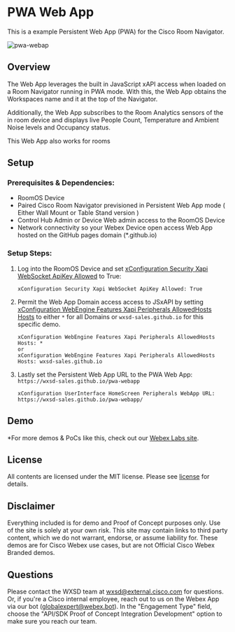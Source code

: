 # PWA Web App

This is a example Persistent Web App (PWA) for the Cisco Room Navigator.

![pwa-webap](https://github.com/wxsd-sales/pwa-webapp/assets/21026209/7c9da1d2-eaf0-4746-b980-7fcc402d9bf5)


## Overview

The Web App leverages the built in JavaScript xAPI access when loaded on a Room Navigator running in PWA mode. With this, the Web App obtains the Workspaces name and it at the top of the Navigator. 

Additionally, the Web App subscribes to the Room Analytics sensors of the in room device and displays live People Count, Temperature and Ambient Noise levels and Occupancy status.

This Web App also works for rooms 


## Setup

### Prerequisites & Dependencies: 

- RoomOS Device
- Paired Cisco Room Navigator previsioned in Persistent Web App mode ( Either Wall Mount or Table Stand version )
- Control Hub Admin or Device Web admin access to the RoomOS Device
- Network connectivity so your Webex Device open access Web App hosted on the GitHub pages domain (*.github.io)

### Setup Steps:

1. Log into the RoomOS Device and set [xConfiguration Security Xapi WebSocket ApiKey Allowed](https://roomos.cisco.com/xapi/Configuration.Security.Xapi.WebSocket.ApiKey.Allowed/) to True:
    ```
    xConfiguration Security Xapi WebSocket ApiKey Allowed: True
    ```
2. Permit the Web App Domain access access to JSxAPI by setting [xConfiguration WebEngine Features Xapi Peripherals AllowedHosts Hosts](https://roomos.cisco.com/xapi/Configuration.WebEngine.Features.Xapi.Peripherals.AllowedHosts.Hosts/) to either ``*`` for all Domains or ``wxsd-sales.github.io`` for this specific demo.

    ```
    xConfiguration WebEngine Features Xapi Peripherals AllowedHosts Hosts: *
    or
    xConfiguration WebEngine Features Xapi Peripherals AllowedHosts Hosts: wxsd-sales.github.io
    ```

3. Lastly set the Persistent Web App URL to the PWA Web App: ``https://wxsd-sales.github.io/pwa-webapp``
    ```
    xConfiguration UserInterface HomeScreen Peripherals WebApp URL: https://wxsd-sales.github.io/pwa-webapp/
    ```
    
## Demo

*For more demos & PoCs like this, check out our [Webex Labs site](https://collabtoolbox.cisco.com/webex-labs).

## License

All contents are licensed under the MIT license. Please see [license](LICENSE) for details.


## Disclaimer

Everything included is for demo and Proof of Concept purposes only. Use of the site is solely at your own risk. This site may contain links to third party content, which we do not warrant, endorse, or assume liability for. These demos are for Cisco Webex use cases, but are not Official Cisco Webex Branded demos.


## Questions
Please contact the WXSD team at [wxsd@external.cisco.com](mailto:wxsd@external.cisco.com?subject=pwa-webapp) for questions. Or, if you're a Cisco internal employee, reach out to us on the Webex App via our bot (globalexpert@webex.bot). In the "Engagement Type" field, choose the "API/SDK Proof of Concept Integration Development" option to make sure you reach our team. 
